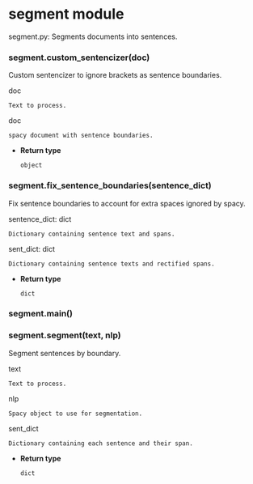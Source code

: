 # segment module

segment.py: Segments documents into sentences.


### segment.custom_sentencizer(doc)
Custom sentencizer to ignore brackets as sentence boundaries.

doc

    Text to process.

doc

    spacy document with sentence boundaries.


* **Return type**

    `object`



### segment.fix_sentence_boundaries(sentence_dict)
Fix sentence boundaries to account for extra spaces ignored by spacy.

sentence_dict: dict

    Dictionary containing sentence text and spans.

sent_dict: dict

    Dictionary containing sentence texts and rectified spans.


* **Return type**

    `dict`



### segment.main()

### segment.segment(text, nlp)
Segment sentences by boundary.

text

    Text to process.

nlp

    Spacy object to use for segmentation.

sent_dict

    Dictionary containing each sentence and their span.


* **Return type**

    `dict`
